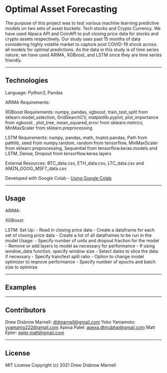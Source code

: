 # Optimal Asset Forecasting 

The purpose of this project was to test various machine learning predictive models on two sets of asset buckets: Tech stocks and Crypto Currency. We have used Alpaca API and CoinAPI to pull closing price data for stocks and crypto assets respectively. Our study uses past 15 months of data considering highly volatile market to capture post COVID-19 shock across all models for optimal predictions. As the data in this study is of time series nature, we have used ARIMA, XGBoost, and LSTM since they are time series friendly.

---

## Technologies

Language: Python3, Pandas 


ARIMA Requirements:


XGBoost Requirements:
numpy, pandas, xgboost, train_test_split from sklearn.model_selection, GridSearchCV, matplotlib.pyplot, plot_importance from xgboost , plot_tree, mean_squared_error from sklearn.metrics, MinMaxScaler from sklearn.preprocessing 

LSTM Requirements:
numpy, pandas, math, hvplot.pandas, Path from pathlib, seed from numpy.random, random from tensorflow, MinMaxScaler from sklearn.preprocessing, Sequential from tensorflow.keras.models and LSTM, Dense, Dropout from tensorflow.keras.layers

External Resources: BTC_data.csv, ETH_data.csv, LTC_data.csv and AMZN_GOOG_MSFT_data.csv

Developed with Google Colab - [Using Google Colab](https://colab.research.google.com/notebooks/intro.ipynb?utm_source=scs-index)

---

## Usage

ARIMA:

XGBoost:

LSTM:
    Set Up:
        - Read in closing price data
        - Create a dataframe for each set of closing price data
        - Create a list of all dataframes to be run in the model
    Usage:
        - Specify number of units and dropout fraction for the model
        - Remove or add layers to model as necessary for performance
        - If using window_data function, specify window size
        - Select dates to slice the data if necessary
        - Specify train/test split ratio
        - Option to change model optimizer to improve performance
        - Specify number of epochs and batch size to optimize

---

## Examples



---

## Contributors

Drew Disbrow Marnell: dldmarnell@gmail.com
Yoko Yamamoto: yyamamo222@gmail.com
Apexa Patel: apexa.dhirubhai@gmail.com
Matt Epler: epler.matt@gmail.com

---

## License

MIT License
Copyright (c) 2021 Drew Disbrow Marnell